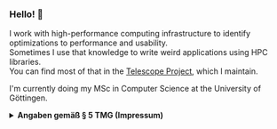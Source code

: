 ### Hello! 👋

I work with high-performance computing infrastructure to identify optimizations to performance and usability.  
Sometimes I use that knowledge to write weird applications using HPC libraries.  
You can find most of that in the [Telescope Project](https://github.com/telescope-proj), which I maintain.

I'm currently doing my MSc in Computer Science at the University of Göttingen.

<details>
  <summary><b>Angaben gemäß § 5 TMG (Impressum)</b></summary>
  
  <br>  
  
  Tim Dettmar  
  c/o Block Services  
  Stuttgarter Str. 106  
  70736 Fellbach  
    
  Email: beanfacts@protonmail.com

<details>

<summary>Email PGP Key</summary>

<br>

```
-----BEGIN PGP PUBLIC KEY BLOCK-----
xsBNBF+ZEWcBCADtgdqew1hhM9WmjvyBfsjU52EMnJjkzZ5QjxLrghDDxCD3
MZYgRKOuV8UcKcBgEcx6F+pc6J+EJK+7OnFKb39dz03i+5/deRUYcZF42cY6
1DqKaaDho7AqYovYyJfH+4iX8+mTaypAMwlRmLvnbe1IUD0oGoNTdG+mAhZP
/NbJ2YWnozQFJPCZ5AwGnTNqjLb4HKRHMi/dc2Uq4iq5MUovChHjsjZpDeuK
bV70JxzDGfqzy4WMKM6+fFjZ8TgZ/WQRWC6A60D4uCXTipb3q6TbqggAPSIG
VCT44r2GJaGpvLASVVODPWQN7VawLALFgPdf4njrbJvC8eFi3TG+D1VJABEB
AAHNM2JlYW5mYWN0c0Bwcm90b25tYWlsLmNvbSA8YmVhbmZhY3RzQHByb3Rv
bm1haWwuY29tPsLAjQQQAQgAIAUCX5kRZwYLCQcIAwIEFQgKAgQWAgEAAhkB
AhsDAh4BACEJEPtkWz7ZnzqBFiEEkyMccJcUhB5UIlAT+2RbPtmfOoFo+ggA
jTWzlONaGnW8oCwDnfV4L44FVQB81enE8PGI2qji+i/I9eXjnilwZ7N+hwZM
s/6A7UlWmIwUMgffcCerHJ7OGw5M3o8RuCzQCI62Qk8XFwzGlL89uBaG2UG/
UKdOnYCoV5qQcm5oLSnikB8rwjRx2gL0Qk0nx2bSYxve//kK2VDV/vDQOmob
Fin40clUJUfdxxm8pd808vJKiNxPYbOHWA+x2btmPbYP0CAvplLVMeoDO23D
GAETkyZ2ldqMhZ34NwLWjc5OFzXRdZmKJyGKmOuF/bhqoCxHROS3pCqnZQ8D
9qH9ntdljb4WrX24SEoBMw5BI2GJpQBEkyfIdsfyg87ATQRfmRFnAQgAraiV
04xxWjhSfo4V6DZv2uFrT5iusknFg/if/OvBbxC5d9Y2RTK1Mx4X3QexZMsi
tBtIxfbYO2KpwiQgsD8FODukbgRK74CqO90yRTLM6jys6cWzhW4Ht73oV2R5
s6q5xWbrUmYNq0aSZBuWvY9TpGapDdf+wbOpf8WpdAmMoAlKPyFlqiIqaCBP
qjs+gmrUeoOgBuBXylgjC08p35E7sjWFsE1wWGHeNHEdhAiXYRxRuv2Kwu/s
qA3KCbFLJYMiyz7gJguAx0Wqa27V8cNJtrNaFd007OkTQZvPXe66pUb/lj5R
kd2lSBgYrm23Dr07q0ux+B/P3pJjn+SYBmQESwARAQABwsB2BBgBCAAJBQJf
mRFnAhsMACEJEPtkWz7ZnzqBFiEEkyMccJcUhB5UIlAT+2RbPtmfOoHQawf9
FocGVMy+cQkoEQ+EtAZKren1EWpXD71yzLPVqRJBQcyVYQK7rY4rtaWt/qQb
6YzFp/IvUqcM9qFWnPXoEpH59kv9lo13XcFMxSrLSuJs0psl6g7IN6fePey2
pmhkIUv+aiva1d2XoRrxCOIa3aZMu5wQJ66zyEJ0G5BVJp+hOha7sIIZzZbd
bMEWbs3kldKWv3wMHbrdYvMcyQHf1NAXjH/xQlvMyHXSqqJYFr2KPaZQG6FJ
qguYk6RWBneQMuiQlyzdX8P1Ly2aDGmS3S4kk2Gra6ondPjYjmh5eYSwqrP3
t0omiNLMj0IFBVxelTSJmpCVaXU8E/CURrsoj337dA==
=1IBG
-----END PGP PUBLIC KEY BLOCK-----
```
</details>

  Beyond legal documents, you can also report any critical security issues to this email.  
  Please note, however, that much of the software I write is proof-of-concept and explicitly not
  designed for production use.   
</details>
